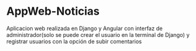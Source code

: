 # AppWeb-Noticias
Aplicacion web realizada en Django y Angular con interfaz de administrador(solo se puede crear el usuario en la terminal de Django) y registrar usuarios con la opción de subir comentarios
